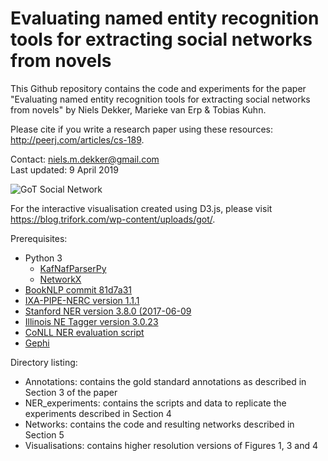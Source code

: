 # Evaluating named entity recognition tools for extracting social networks from novels

This Github repository contains the code and experiments for the paper "Evaluating named entity recognition tools
for extracting social networks from novels" by Niels Dekker, Marieke van Erp & Tobias Kuhn.

Please cite if you write a research paper using these resources: http://peerj.com/articles/cs-189.

Contact: niels.m.dekker@gmail.com  
Last updated: 9 April 2019

<img src="https://github.com/Niels-Dekker/Out-with-the-Old-and-in-with-the-Novel/tree/master/Visualisations/GameOfThrones.png)" alt="GoT Social Network"/>

For the interactive visualisation created using D3.js, please visit https://blog.trifork.com/wp-content/uploads/got/.

Prerequisites:

* Python 3
   * [KafNafParserPy](https://github.com/cltl/KafNafParserPy)  
   * [NetworkX](https://networkx.github.io)
* [BookNLP commit 81d7a31](https://github.com/dbamman/book-nlp)
* [IXA-PIPE-NERC version 1.1.1](http://ixa2.si.ehu.es/ixa-pipes/)
* [Stanford NER version 3.8.0 (2017-06-09](https://nlp.stanford.edu/software/stanford-ner-2017-06-09.zip) 
* [Illinois NE Tagger version 3.0.23](https://cogcomp.org/page/software_view/NETagger)
* [CoNLL NER evaluation script](https://www.clips.uantwerpen.be/conll2002/ner/bin/conlleval.txt)
* [Gephi](https://gephi.org)

Directory listing:  

- Annotations: contains the gold standard annotations as described in Section 3 of the paper 
- NER_experiments: contains the scripts and data to replicate the experiments described in Section 4
- Networks: contains the code and resulting networks described in Section 5 
- Visualisations: contains higher resolution versions of Figures 1, 3 and 4 

 
 



